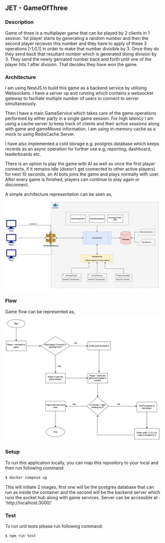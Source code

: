 ## JET - GameOfThree

### Description

Game of three is a multiplayer game that can be played by 2 clients in 1 session. 1st player starts by generating a random number and then the second player recieves this number and they have to apply of these 3 operations [-1,0,1] in order to make that number divisible by 3. Once they do they send back that resultant number which is generated doing division by 3.
They send the newly genrated number back and forth until one of the player hits 1 after division. That decides they have won the game.

### Architecture

I am using NestJS to build this game as a backend service by utilising Websockets. I have a server up and running which contains a websocket gateway to faciliate multiple number of users to connect to server simultaneously.


Then I have a main GameService which takes care of the game operations performed by either party in a single game session.
For high latency I am using a cache server to keep track of clients and their active sessions along with game and gameMoves information. I am using in-memory cache as a mock to using RedisCache Server.


I have also implemented a cold storage e.g. postgres database which keeps records as an async operation for further use e.g, reporting, dashboard, leaderboards etc.


There is an option to play the game with AI as well so once the first player connects, if it remains idle (doesn't get connected to other active players) for next 10 seconds, an AI bots joins the game and plays normally with user.
After every game is finished, players can continue to play again or disconnect.


A simple architecture representation can be seen as,

<img src="./resources/jet-architecture.png" width="900"/>

### Flow

Game flow can be represented as,

<img src="./resources/jet-flow.png" width="900"/>


### Setup

To run this application locally, you can map this repository to your local and then run following command: 

```bash
$ docker compose up
```

This will initiate 2 images, first one will be the postgres database that can run as inside the container and the second will be the backend server which runs the socket hub along with game services. Server can be accessible at : 'http://localhost:3000/'

### Test

To run unit tests please run following command: 

```bash
$ npm run test
```